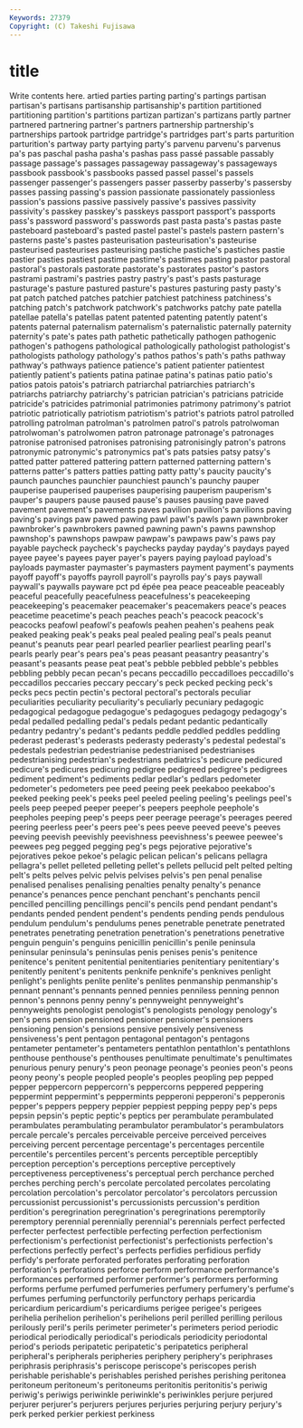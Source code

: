 ```yaml
---
Keywords: 27379 
Copyright: (C) Takeshi Fujisawa
---
```


# title

Write contents here.
artied parties parting parting's partings partisan partisan's partisans partisanship
partisanship's partition partitioned partitioning partition's partitions partizan partizan's partizans partly
partner partnered partnering partner's partners partnership partnership's partnerships partook partridge
partridge's partridges part's parts parturition parturition's partway party partying party's
parvenu parvenu's parvenus pa's pas paschal pasha pasha's pashas pass
passé passable passably passage passage's passages passageway passageway's passageways passbook
passbook's passbooks passed passel passel's passels passenger passenger's passengers passer
passerby passerby's passersby passes passing passing's passion passionate passionately passionless
passion's passions passive passively passive's passives passivity passivity's passkey passkey's
passkeys passport passport's passports pass's password password's passwords past pasta
pasta's pastas paste pasteboard pasteboard's pasted pastel pastel's pastels pastern
pastern's pasterns paste's pastes pasteurisation pasteurisation's pasteurise pasteurised pasteurises pasteurising
pastiche pastiche's pastiches pastie pastier pasties pastiest pastime pastime's pastimes
pasting pastor pastoral pastoral's pastorals pastorate pastorate's pastorates pastor's pastors
pastrami pastrami's pastries pastry pastry's past's pasts pasturage pasturage's pasture
pastured pasture's pastures pasturing pasty pasty's pat patch patched patches
patchier patchiest patchiness patchiness's patching patch's patchwork patchwork's patchworks patchy
pate patella patellae patella's patellas patent patented patenting patently patent's
patents paternal paternalism paternalism's paternalistic paternally paternity paternity's pate's pates
path pathetic pathetically pathogen pathogenic pathogen's pathogens pathological pathologically pathologist
pathologist's pathologists pathology pathology's pathos pathos's path's paths pathway pathway's
pathways patience patience's patient patienter patientest patiently patient's patients patina
patinae patina's patinas patio patio's patios patois patois's patriarch patriarchal
patriarchies patriarch's patriarchs patriarchy patriarchy's patrician patrician's patricians patricide patricide's
patricides patrimonial patrimonies patrimony patrimony's patriot patriotic patriotically patriotism patriotism's
patriot's patriots patrol patrolled patrolling patrolman patrolman's patrolmen patrol's patrols
patrolwoman patrolwoman's patrolwomen patron patronage patronage's patronages patronise patronised patronises
patronising patronisingly patron's patrons patronymic patronymic's patronymics pat's pats patsies
patsy patsy's patted patter pattered pattering pattern patterned patterning pattern's
patterns patter's patters patties patting patty patty's paucity paucity's paunch
paunches paunchier paunchiest paunch's paunchy pauper pauperise pauperised pauperises pauperising
pauperism pauperism's pauper's paupers pause paused pause's pauses pausing pave
paved pavement pavement's pavements paves pavilion pavilion's pavilions paving paving's
pavings paw pawed pawing pawl pawl's pawls pawn pawnbroker pawnbroker's
pawnbrokers pawned pawning pawn's pawns pawnshop pawnshop's pawnshops pawpaw pawpaw's
pawpaws paw's paws pay payable paycheck paycheck's paychecks payday payday's
paydays payed payee payee's payees payer payer's payers paying payload
payload's payloads paymaster paymaster's paymasters payment payment's payments payoff payoff's
payoffs payroll payroll's payrolls pay's pays paywall paywall's paywalls payware
pct pd épée pea peace peaceable peaceably peaceful peacefully peacefulness
peacefulness's peacekeeping peacekeeping's peacemaker peacemaker's peacemakers peace's peaces peacetime peacetime's
peach peaches peach's peacock peacock's peacocks peafowl peafowl's peafowls peahen
peahen's peahens peak peaked peaking peak's peaks peal pealed pealing
peal's peals peanut peanut's peanuts pear pearl pearled pearlier pearliest
pearling pearl's pearls pearly pear's pears pea's peas peasant peasantry
peasantry's peasant's peasants pease peat peat's pebble pebbled pebble's pebbles
pebbling pebbly pecan pecan's pecans peccadillo peccadilloes peccadillo's peccadillos peccaries
peccary peccary's peck pecked pecking peck's pecks pecs pectin pectin's
pectoral pectoral's pectorals peculiar peculiarities peculiarity peculiarity's peculiarly pecuniary pedagogic
pedagogical pedagogue pedagogue's pedagogues pedagogy pedagogy's pedal pedalled pedalling pedal's
pedals pedant pedantic pedantically pedantry pedantry's pedant's pedants peddle peddled
peddles peddling pederast pederast's pederasts pederasty pederasty's pedestal pedestal's pedestals
pedestrian pedestrianise pedestrianised pedestrianises pedestrianising pedestrian's pedestrians pediatrics's pedicure pedicured
pedicure's pedicures pedicuring pedigree pedigreed pedigree's pedigrees pediment pediment's pediments
pedlar pedlar's pedlars pedometer pedometer's pedometers pee peed peeing peek
peekaboo peekaboo's peeked peeking peek's peeks peel peeled peeling peeling's
peelings peel's peels peep peeped peeper peeper's peepers peephole peephole's
peepholes peeping peep's peeps peer peerage peerage's peerages peered peering
peerless peer's peers pee's pees peeve peeved peeve's peeves peeving
peevish peevishly peevishness peevishness's peewee peewee's peewees peg pegged pegging
peg's pegs pejorative pejorative's pejoratives pekoe pekoe's pelagic pelican pelican's
pelicans pellagra pellagra's pellet pelleted pelleting pellet's pellets pellucid pelt
pelted pelting pelt's pelts pelves pelvic pelvis pelvises pelvis's pen
penal penalise penalised penalises penalising penalties penalty penalty's penance penance's
penances pence penchant penchant's penchants pencil pencilled pencilling pencillings pencil's
pencils pend pendant pendant's pendants pended pendent pendent's pendents pending
pends pendulous pendulum pendulum's pendulums penes penetrable penetrate penetrated penetrates
penetrating penetration penetration's penetrations penetrative penguin penguin's penguins penicillin penicillin's
penile peninsula peninsular peninsula's peninsulas penis penises penis's penitence penitence's
penitent penitential penitentiaries penitentiary penitentiary's penitently penitent's penitents penknife penknife's
penknives penlight penlight's penlights penlite penlite's penlites penmanship penmanship's pennant
pennant's pennants penned pennies penniless penning pennon pennon's pennons penny
penny's pennyweight pennyweight's pennyweights penologist penologist's penologists penology penology's pen's
pens pension pensioned pensioner pensioner's pensioners pensioning pension's pensions pensive
pensively pensiveness pensiveness's pent pentagon pentagonal pentagon's pentagons pentameter pentameter's
pentameters pentathlon pentathlon's pentathlons penthouse penthouse's penthouses penultimate penultimate's penultimates
penurious penury penury's peon peonage peonage's peonies peon's peons peony
peony's people peopled people's peoples peopling pep pepped pepper peppercorn
peppercorn's peppercorns peppered peppering peppermint peppermint's peppermints pepperoni pepperoni's pepperonis
pepper's peppers peppery peppier peppiest pepping peppy pep's peps pepsin
pepsin's peptic peptic's peptics per perambulate perambulated perambulates perambulating perambulator
perambulator's perambulators percale percale's percales perceivable perceive perceived perceives perceiving
percent percentage percentage's percentages percentile percentile's percentiles percent's percents perceptible
perceptibly perception perception's perceptions perceptive perceptively perceptiveness perceptiveness's perceptual perch
perchance perched perches perching perch's percolate percolated percolates percolating percolation
percolation's percolator percolator's percolators percussion percussionist percussionist's percussionists percussion's perdition
perdition's peregrination peregrination's peregrinations peremptorily peremptory perennial perennially perennial's perennials
perfect perfected perfecter perfectest perfectible perfecting perfection perfectionism perfectionism's perfectionist
perfectionist's perfectionists perfection's perfections perfectly perfect's perfects perfidies perfidious perfidy
perfidy's perforate perforated perforates perforating perforation perforation's perforations perforce perform
performance performance's performances performed performer performer's performers performing performs perfume
perfumed perfumeries perfumery perfumery's perfume's perfumes perfuming perfunctorily perfunctory perhaps
pericardia pericardium pericardium's pericardiums perigee perigee's perigees perihelia perihelion perihelion's
perihelions peril perilled perilling perilous perilously peril's perils perimeter perimeter's
perimeters period periodic periodical periodically periodical's periodicals periodicity periodontal period's
periods peripatetic peripatetic's peripatetics peripheral peripheral's peripherals peripheries periphery periphery's
periphrases periphrasis periphrasis's periscope periscope's periscopes perish perishable perishable's perishables
perished perishes perishing peritonea peritoneum peritoneum's peritoneums peritonitis peritonitis's periwig
periwig's periwigs periwinkle periwinkle's periwinkles perjure perjured perjurer perjurer's perjurers
perjures perjuries perjuring perjury perjury's perk perked perkier perkiest perkiness
